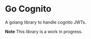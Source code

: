 # Go Cognito
A golang library to handle cognito JWTs.  

**Note** This library is a work in progress.
